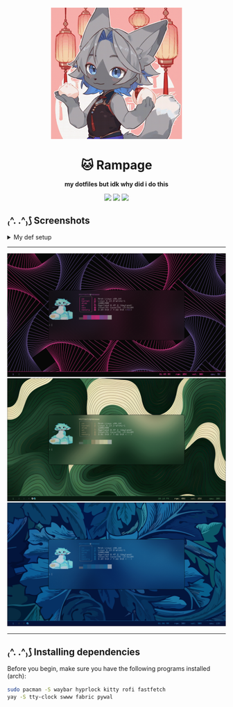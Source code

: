 <p align="center">
  <img src="examples/okay.gif" alt="Rampage" width="60%">
</p>

<h1 align="center">🐱 Rampage</h1>

<p align="center">
  <b>my dotfiles but idk why did i do this</b>  
</p>

<p align="center">
  <img src="https://img.shields.io/github/repo-size/mirroxin/rampage?style=for-the-badge">
  <img src="https://img.shields.io/github/last-commit/mirroxin/rampage?style=for-the-badge">
  <img src="https://img.shields.io/badge/Silly-True🤑-blue?style=for-the-badge">
</p>


## ₍^. .^₎⟆ Screenshots  
<details>
  <summary>My def setup</summary>
  <img src="examples/w.png" alt="Пример изображения">
  <img src="examples/ww.png" alt="Пример изображения">
  <img src="examples/www.png" alt="Пример изображения">
  <img src="examples/wwww.png" alt="Пример изображения">
  <img src="examples/wwwww.png" alt="Пример изображения">
</details>

---

<p align="center">
  <img src="examples/2.png" alt="Пример изображения">
  <img src="examples/4.png" alt="Пример изображения">
  <img src="examples/3.png" alt="Пример изображения">
</p>

---

## ₍^. .^₎⟆ Installing dependencies
Before you begin, make sure you have the following programs installed (arch):
```bash
sudo pacman -S waybar hyprlock kitty rofi fastfetch
yay -S tty-clock swww fabric pywal

